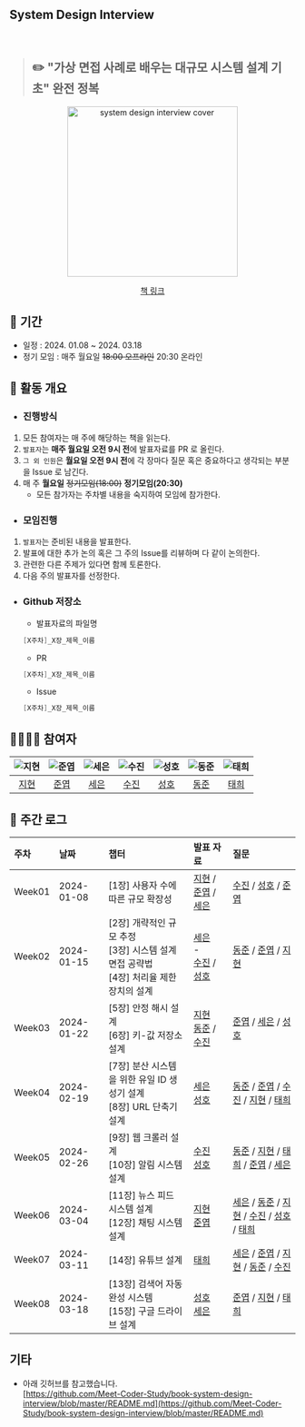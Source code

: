## System Design Interview
<br>

> ## ✏️ "가상 면접 사례로 배우는 대규모 시스템 설계 기초" 완전 정복

<div align="center">
  <img src="https://image.yes24.com/goods/102819435/XL" alt="system design interview cover" width="300"/>
  <br>
  
  [책 링크](https://www.yes24.com/Product/Goods/102819435)
</div>

## 📆 기간

- 일정 : 2024. 01.08 ~ 2024. 03.18  
- 정기 모임 : 매주 월요일 ~~18:00 오프라인~~ 20:30 온라인

## 🔎 활동 개요
- ### 진행방식
1. 모든 참여자는 매 주에 해당하는 책을 읽는다.
2. `발표자`는 **매주 월요일 오전 9시 전**에 발표자료를 PR 로 올린다.
3. `그 외 인원`은 **월요일 오전 9시 전**에 각 장마다 질문 혹은 중요하다고 생각되는 부분을 Issue 로 남긴다.
4. 매 주 **월요일** ~~정기모임(18:00)~~ **정기모임(20:30)**
    - 모든 참가자는 주차별 내용을 숙지하여 모임에 참가한다.
      
- ### 모임진행
1. `발표자`는 준비된 내용을 발표한다.
2. 발표에 대한 추가 논의 혹은 그 주의 Issue를 리뷰하며 다 같이 논의한다.
3. 관련한 다른 주제가 있다면 함께 토론한다. 
4. 다음 주의 발표자를 선정한다.

- ### Github 저장소
  - 발표자료의 파일명
  
  ```java
  [X주차]_X장_제목_이름
  ```
  
  - PR
  
  ```java
  [X주차]_X장_제목_이름
  ```
  
  - Issue
  
  ```java
  [X주차]_X장_제목_이름
  ```
## 👩‍👩‍👦‍👦 참여자
<div align="center">

|     ![지현](https://avatars.githubusercontent.com/u/31675698?v=4)     | ![준엽](https://avatars.githubusercontent.com/u/53340295?v=4) |![세은](https://avatars.githubusercontent.com/u/48899016?v=4)|![수진](https://avatars.githubusercontent.com/u/77006790?v=4)|![성호](https://avatars.githubusercontent.com/u/116167931?v=4)| ![동준](https://github.com/SSAFY-Seoul-20-Study/book-system-design-interview/assets/77006790/fd3be142-dc71-4514-8df8-2f7669524fef)|![태희](https://avatars.githubusercontent.com/u/118531617?v=4)
|:---------------------------------------------------------------:|:-------------------------------------------------------:|:---:|:-----------------------------------------------------:|:------------------------------------------------------:|:-------------------------------------------------------:|:-------------------------------------------------------:|
|                [지현](https://github.com/KimJyun)                 |         [준엽](https://github.com/JunYupK)          | [세은](https://github.com/ChoiSeEun)|           [수진](https://github.com/ss0510s)            |            [성호](https://github.com/SunghoLee98)             |            [동준](https://github.com/djh0211)             | [태희](https://github.com/nyanpasu-life)

</div>

## 💯 주간 로그
  
| 주차 |    날짜   |                         챕터                     |  발표 자료 | 질문 | 
| :- | :-------- | :-------------------------------------------------- |:-------- | :---|
| Week01 | 2024-01-08 | [1장] 사용자 수에 따른 규모 확장성 |[지현](https://github.com/SSAFY-Seoul-20-Study/book-system-design-interview/blob/main/01%EC%9E%A5/%5B1%EC%A3%BC%EC%B0%A8%5D_1-1%EC%9E%A5_%EC%82%AC%EC%9A%A9%EC%9E%90%20%EC%88%98%EC%97%90%20%EB%94%B0%EB%A5%B8%20%EA%B7%9C%EB%AA%A8%20%ED%99%95%EC%9E%A5%EC%84%B1_%EA%B9%80%EC%A7%80%ED%98%84.md) / [준엽](https://github.com/SSAFY-Seoul-20-Study/book-system-design-interview/blob/main/01%EC%9E%A5/%5B1%EC%A3%BC%EC%B0%A8%5D_1-2%EC%9E%A5_%EC%82%AC%EC%9A%A9%EC%9E%90%20%EC%88%98%EC%97%90%20%EB%94%B0%EB%A5%B8%20%EA%B7%9C%EB%AA%A8%20%ED%99%95%EC%9E%A5%EC%84%B1_%EA%B9%80%EC%A4%80%EC%97%BDmd.md) / [세은](https://github.com/SSAFY-Seoul-20-Study/book-system-design-interview/blob/main/01%EC%9E%A5/%5B1%EC%A3%BC%EC%B0%A8%5D_1-3%EC%9E%A5_%EC%82%AC%EC%9A%A9%EC%9E%90%20%EC%88%98%EC%97%90%20%EB%94%B0%EB%A5%B8%20%EA%B7%9C%EB%AA%A8%20%ED%99%95%EC%9E%A5%EC%84%B1_%EC%B5%9C%EC%84%B8%EC%9D%80.md) |[수진](https://github.com/SSAFY-Seoul-20-Study/book-system-design-interview/issues/5) / [성호](https://github.com/SSAFY-Seoul-20-Study/book-system-design-interview/issues/6) / [준엽](https://github.com/SSAFY-Seoul-20-Study/book-system-design-interview/issues/1)|
|Week02| 2024-01-15| [2장] 개략적인 규모 추정 <br> [3장] 시스템 설계 면접 공략법 <br> [4장] 처리율 제한 장치의 설계 | [세은](https://github.com/SSAFY-Seoul-20-Study/book-system-design-interview/blob/main/02%EC%9E%A5/%5B2%EC%A3%BC%EC%B0%A8%5D_2%EC%9E%A5_%EA%B0%9C%EB%9E%B5%EC%A0%81%EC%9D%B8%20%EA%B7%9C%EB%AA%A8%20%EC%B6%94%EC%A0%95_%EC%B5%9C%EC%84%B8%EC%9D%80.md)  <br> - <br> [수진](https://github.com/SSAFY-Seoul-20-Study/book-system-design-interview/blob/main/04%EC%9E%A5/%5B2%EC%A3%BC%EC%B0%A8%5D_4-1%EC%9E%A5_%EC%B2%98%EB%A6%AC%EC%9C%A8%20%EC%A0%9C%ED%95%9C%20%EC%9E%A5%EC%B9%98%EC%9D%98%20%EC%84%A4%EA%B3%84_%EB%82%A8%EC%88%98%EC%A7%84.md) / [성호](https://github.com/SSAFY-Seoul-20-Study/book-system-design-interview/blob/main/04%EC%9E%A5/%5B2%EC%A3%BC%EC%B0%A8%5D_4-2%EC%9E%A5_%EC%B2%98%EB%A6%AC%EC%9C%A8%20%EC%A0%9C%ED%95%9C%20%EC%9E%A5%EC%B9%98%EC%9D%98%20%EC%84%A4%EA%B3%84_%EC%9D%B4%EC%84%B1%ED%98%B8.md) |   [동준](https://github.com/SSAFY-Seoul-20-Study/book-system-design-interview/issues/9) / [준엽](https://github.com/SSAFY-Seoul-20-Study/book-system-design-interview/issues/7) / [지현](https://github.com/SSAFY-Seoul-20-Study/book-system-design-interview/issues/11#issue-2080690818)  |
|Week03| 2024-01-22| [5장] 안정 해시 설계 <br> [6장] 키-값 저장소 설계 |[지현](https://github.com/SSAFY-Seoul-20-Study/book-system-design-interview/blob/main/05%EC%9E%A5/%5B3%EC%A3%BC%EC%B0%A8%5D_5%EC%9E%A5_%EC%95%88%EC%A0%95%20%ED%95%B4%EC%8B%9C%20%EC%84%A4%EA%B3%84_%EA%B9%80%EC%A7%80%ED%98%84.md)<br> [동준](https://github.com/SSAFY-Seoul-20-Study/book-system-design-interview/blob/main/06%EC%9E%A5/%ED%82%A4-%EA%B0%92%20%EC%A0%80%EC%9E%A5%EC%86%8C%20%EC%84%A4%EA%B3%84%20-%201.md) / [수진](https://github.com/SSAFY-Seoul-20-Study/book-system-design-interview/blob/main/06%EC%9E%A5/%5B3%EC%A3%BC%EC%B0%A8%5D_6%EC%9E%A5_%ED%82%A4-%EA%B0%92%20%EC%A0%80%EC%9E%A5%EC%86%8C%EC%9D%98%20%EC%84%A4%EA%B3%84%5B2%5D_%EB%82%A8%EC%88%98%EC%A7%84.md)| [준엽](https://github.com/SSAFY-Seoul-20-Study/book-system-design-interview/issues/14) / [세은](https://github.com/SSAFY-Seoul-20-Study/book-system-design-interview/issues/16) / [성호](https://github.com/SSAFY-Seoul-20-Study/book-system-design-interview/issues/18)|
|Week04| 2024-02-19| [7장] 분산 시스템을 위한 유일 ID 생성기 설계 <br> [8장] URL 단축기 설계|[세은](https://github.com/SSAFY-Seoul-20-Study/book-system-design-interview/blob/main/07%EC%9E%A5/%5B4%EC%A3%BC%EC%B0%A8%5D_7%EC%9E%A5_%EB%B6%84%EC%82%B0%20%EC%8B%9C%EC%8A%A4%ED%85%9C%EC%9D%84%20%EC%9C%84%ED%95%9C%20%EC%9C%A0%EC%9D%BC%20ID%20%EC%83%9D%EC%84%B1%EA%B8%B0%20%EC%84%A4%EA%B3%84_%EC%B5%9C%EC%84%B8%EC%9D%80.md)<br>[성호](https://github.com/SSAFY-Seoul-20-Study/book-system-design-interview/blob/main/08%EC%9E%A5/%5B4%EC%A3%BC%EC%B0%A8%5D_8%EC%9E%A5_URL%20%EB%8B%A8%EC%B6%95%EA%B8%B0%20%EC%84%A4%EA%B3%84_%EC%9D%B4%EC%84%B1%ED%98%B8.md)|[동준](https://github.com/SSAFY-Seoul-20-Study/book-system-design-interview/issues/21) / [준엽](https://github.com/SSAFY-Seoul-20-Study/book-system-design-interview/issues/23) / [수진](https://github.com/SSAFY-Seoul-20-Study/book-system-design-interview/issues/24) / [지현](https://github.com/SSAFY-Seoul-20-Study/book-system-design-interview/issues/25) / [태희](https://github.com/SSAFY-Seoul-20-Study/book-system-design-interview/issues/26)|
|Week05|2024-02-26|[9장] 웹 크롤러 설계 <br> [10장] 알림 시스템 설계|[수진](https://github.com/SSAFY-Seoul-20-Study/book-system-design-interview/blob/main/9%EC%9E%A5/%5B5%EC%A3%BC%EC%B0%A8%5D_9%EC%9E%A5_%EC%9B%B9%ED%81%AC%EB%A1%A4%EB%9F%AC%EC%84%A4%EA%B3%84_%EB%82%A8%EC%88%98%EC%A7%84.md)<br>[성호](https://github.com/SSAFY-Seoul-20-Study/book-system-design-interview/blob/main/10%EC%9E%A5/%5B5%EC%A3%BC%EC%B0%A8%5D_10%EC%9E%A5_%EC%95%8C%EB%A6%BC%20%EC%8B%9C%EC%8A%A4%ED%85%9C%20%EC%84%A4%EA%B3%84_%EC%9D%B4%EC%84%B1%ED%98%B8.md)|[동준](https://github.com/SSAFY-Seoul-20-Study/book-system-design-interview/issues/28) / [지현](https://github.com/SSAFY-Seoul-20-Study/book-system-design-interview/issues/29) / [태희](https://github.com/SSAFY-Seoul-20-Study/book-system-design-interview/issues/31) / [준엽](https://github.com/SSAFY-Seoul-20-Study/book-system-design-interview/issues/32) / [세은](https://github.com/SSAFY-Seoul-20-Study/book-system-design-interview/issues/34) |
|Week06|2024-03-04|[11장] 뉴스 피드 시스템 설계 <br> [12장] 채팅 시스템 설계 |[지현](https://github.com/SSAFY-Seoul-20-Study/book-system-design-interview/blob/main/11%EC%9E%A5/%5B6%EC%A3%BC%EC%B0%A8%5D_11%EC%9E%A5_%EB%89%B4%EC%8A%A4%20%ED%94%BC%EB%93%9C%20%EC%8B%9C%EC%8A%A4%ED%85%9C%20%EC%84%A4%EA%B3%84_%EA%B9%80%EC%A7%80%ED%98%84.md) <br> [준엽](https://github.com/SSAFY-Seoul-20-Study/book-system-design-interview/blob/main/12%EC%9E%A5/%5B6%EC%A3%BC%EC%B0%A8%5D_12%EC%9E%A5_%EC%B1%84%ED%8C%85%EC%8B%9C%EC%8A%A4%ED%85%9C%EC%84%A4%EA%B3%84.md)| [세은](https://github.com/SSAFY-Seoul-20-Study/book-system-design-interview/issues/36) / [동준](https://github.com/SSAFY-Seoul-20-Study/book-system-design-interview/issues/38) / [지현](https://github.com/SSAFY-Seoul-20-Study/book-system-design-interview/issues/39) / [수진](https://github.com/SSAFY-Seoul-20-Study/book-system-design-interview/issues/40) / [성호](https://github.com/SSAFY-Seoul-20-Study/book-system-design-interview/issues/41) / [태희](https://github.com/SSAFY-Seoul-20-Study/book-system-design-interview/issues/42)|
|Week07|2024-03-11|[14장] 유튜브 설계|[태희](https://github.com/SSAFY-Seoul-20-Study/book-system-design-interview/blob/main/14%EC%9E%A5/%5B7%EC%A3%BC%EC%B0%A8%5D_14%EC%9E%A5_%EC%9C%A0%ED%8A%9C%EB%B8%8C_%EC%84%A4%EA%B3%84.md)|[세은](https://github.com/SSAFY-Seoul-20-Study/book-system-design-interview/issues/43) / [준엽](https://github.com/SSAFY-Seoul-20-Study/book-system-design-interview/issues/44) / [지현](https://github.com/SSAFY-Seoul-20-Study/book-system-design-interview/issues/45) / [동준](https://github.com/SSAFY-Seoul-20-Study/book-system-design-interview/issues/46) / [수진](https://github.com/SSAFY-Seoul-20-Study/book-system-design-interview/issues/47) 
|Week08|2024-03-18|[13장] 검색어 자동완성 시스템 <br> [15장] 구글 드라이브 설계|[성호](https://github.com/SSAFY-Seoul-20-Study/book-system-design-interview/blob/main/13%EC%9E%A5/%5B7%EC%A3%BC%EC%B0%A8%5D_13%EC%9E%A5_%EA%B2%80%EC%83%89_%EC%9E%90%EB%8F%99%EC%99%84%EC%84%B1_%EC%84%A4%EA%B3%84.md)<br>[세은](https://github.com/SSAFY-Seoul-20-Study/book-system-design-interview/blob/main/15%EC%9E%A5/%5B8%EC%A3%BC%EC%B0%A8%5D15%EC%9E%A5_%EA%B5%AC%EA%B8%80%20%EB%93%9C%EB%9D%BC%EC%9D%B4%EB%B8%8C%20%EC%84%A4%EA%B3%84_%EC%B5%9C%EC%84%B8%EC%9D%80.md)|[준엽](https://github.com/SSAFY-Seoul-20-Study/book-system-design-interview/issues/50) / [지현](https://github.com/SSAFY-Seoul-20-Study/book-system-design-interview/issues/51) / [태희](https://github.com/SSAFY-Seoul-20-Study/book-system-design-interview/issues/52)



## 기타

- 아래 깃허브를 참고했습니다.<br>
  [https://github.com/Meet-Coder-Study/book-system-design-interview/blob/master/README.md](https://github.com/Meet-Coder-Study/book-system-design-interview/blob/master/README.md)
